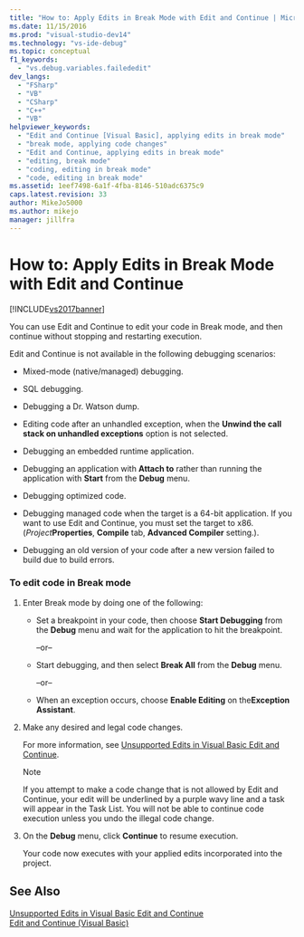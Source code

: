 ```yaml
---
title: "How to: Apply Edits in Break Mode with Edit and Continue | Microsoft Docs"
ms.date: 11/15/2016
ms.prod: "visual-studio-dev14"
ms.technology: "vs-ide-debug"
ms.topic: conceptual
f1_keywords: 
  - "vs.debug.variables.failededit"
dev_langs: 
  - "FSharp"
  - "VB"
  - "CSharp"
  - "C++"
  - "VB"
helpviewer_keywords: 
  - "Edit and Continue [Visual Basic], applying edits in break mode"
  - "break mode, applying code changes"
  - "Edit and Continue, applying edits in break mode"
  - "editing, break mode"
  - "coding, editing in break mode"
  - "code, editing in break mode"
ms.assetid: 1eef7498-6a1f-4fba-8146-510adc6375c9
caps.latest.revision: 33
author: MikeJo5000
ms.author: mikejo
manager: jillfra
---
```

# How to: Apply Edits in Break Mode with Edit and Continue
[!INCLUDE[vs2017banner](../includes/vs2017banner.md)]

You can use Edit and Continue to edit your code in Break mode, and then continue without stopping and restarting execution.  
  
 Edit and Continue is not available in the following debugging scenarios:  
  
- Mixed-mode (native/managed) debugging.  
  
- SQL debugging.  
  
- Debugging a Dr. Watson dump.  
  
- Editing code after an unhandled exception, when the **Unwind the call stack on unhandled exceptions** option is not selected.  
  
- Debugging an embedded runtime application.  
  
- Debugging an application with **Attach to** rather than running the application with **Start** from the **Debug** menu.  
  
- Debugging optimized code.  
  
- Debugging managed code when the target is a 64-bit application. If you want to use Edit and Continue, you must set the target to x86. (_Project_**Properties**, **Compile** tab, **Advanced Compiler** setting.).  
  
- Debugging an old version of your code after a new version failed to build due to build errors.  
  
### To edit code in Break mode  
  
1. Enter Break mode by doing one of the following:  
  
    - Set a breakpoint in your code, then choose **Start Debugging** from the **Debug** menu and wait for the application to hit the breakpoint.  
  
         –or–  
  
    - Start debugging, and then select **Break All** from the **Debug** menu.  
  
         –or–  
  
    - When an exception occurs, choose **Enable Editing** on the**Exception Assistant**.  
  
2. Make any desired and legal code changes.  
  
     For more information, see [Unsupported Edits in Visual Basic Edit and Continue](../debugger/unsupported-edits-in-visual-basic-edit-and-continue.md).  
  
    > [!NOTE]
    > If you attempt to make a code change that is not allowed by Edit and Continue, your edit will be underlined by a purple wavy line and a task will appear in the Task List. You will not be able to continue code execution unless you undo the illegal code change.  
  
3. On the **Debug** menu, click **Continue** to resume execution.  
  
     Your code now executes with your applied edits incorporated into the project.  
  
## See Also  
 [Unsupported Edits in Visual Basic Edit and Continue](../debugger/unsupported-edits-in-visual-basic-edit-and-continue.md)   
 [Edit and Continue (Visual Basic)](../debugger/edit-and-continue-visual-basic.md)
